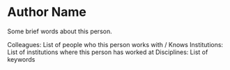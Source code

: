 # Author Name
Some brief words about this person.

Colleagues: List of people who this person works with / Knows
Institutions: List of institutions where this person has worked at
Disciplines: List of keywords
